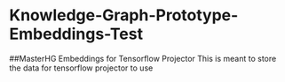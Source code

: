 # Knowledge-Graph-Prototype-Embeddings-Test
##MasterHG Embeddings for Tensorflow Projector
This is meant to store the data for tensorflow projector to use 
